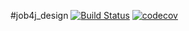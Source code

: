 #job4j_design
[![Build Status](https://www.travis-ci.org/AlexejSidorov/job4j_design.svg?branch=master)](https://www.travis-ci.org/AlexejSidorov/job4j_design) [![codecov](https://codecov.io/gh/AlexejSidorov/job4j_design/branch/master/graph/badge.svg)](https://codecov.io/gh/AlexejSidorov/job4j_design)